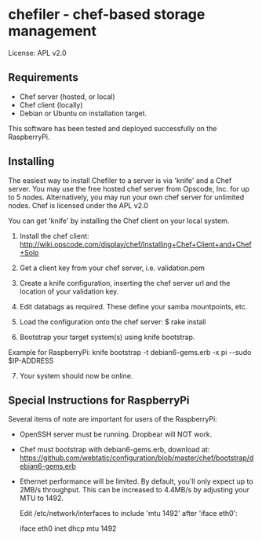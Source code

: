 chefiler - chef-based storage management
========
License: APL v2.0

Requirements
------------

* Chef server (hosted, or local)
* Chef client (locally)
* Debian or Ubuntu on installation target.

This software has been tested and deployed successfully on the RaspberryPi.

Installing
----------

The easiest way to install Chefiler to a server is via 'knife' and a
Chef server. You may use the free hosted chef server from Opscode, Inc. for up
to 5 nodes. Alternatively, you may run your own chef server for
unlimited nodes. Chef is licensed under the APL v2.0

You can get 'knife' by installing the Chef client on your local system.

1. Install the chef client:
   http://wiki.opscode.com/display/chef/Installing+Chef+Client+and+Chef+Solo

2. Get a client key from your chef server, i.e. validation.pem

3. Create a knife configuration, inserting the chef server url and the
   location of your validation key.

4. Edit databags as required. These define your samba mountpoints, etc.

5. Load the configuration onto the chef server:
   $ rake install

6. Bootstrap your target system(s) using knife bootstrap.

Example for RaspberryPi:
 knife bootstrap -t debian6-gems.erb -x pi --sudo $IP-ADDRESS

7. Your system should now be online.

Special Instructions for RaspberryPi
------------------------------------

Several items of note are important for users of the RaspberryPi:

* OpenSSH server must be running. Dropbear will NOT work.
* Chef must bootstrap with debian6-gems.erb, download at:
  https://github.com/webtatic/configuration/blob/master/chef/bootstrap/debian6-gems.erb
* Ethernet performance will be limited. By default, you'll only expect
  up to 2MB/s throughput. This can be increased to 4.4MB/s by adjusting
  your MTU to 1492.

  Edit /etc/network/interfaces to include 'mtu 1492' after 'iface eth0':

   iface eth0 inet dhcp
       mtu 1492

